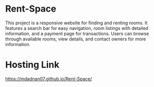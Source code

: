 # Rent-Space
This project is a responsive website for finding and renting rooms. It features a search bar for easy navigation, room listings with detailed information, and a payment page for transactions. Users can browse through available rooms, view details, and contact owners for more information.
# Hosting Link
https://mdadnan07.github.io/Rent-Space/

